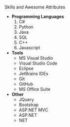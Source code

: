 Skills and Awesome Attributes 
* **Programming Languages**
  1. C#
  2. Python
  3. Java
  4. SQL
  5. C++
  6. Javascript
* **Tools**
  * MS Visual Studio
  * Visual Studio Code
  * Eclipse
  * JetBrains IDEs
  * Git 
  * GitHub
  * MS Office Suite
* **Other**
  * JQuery
  * Bootstrap
  * ASP.NET MVC
  * ASP.NET 
  * NET

